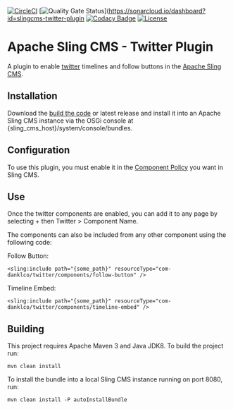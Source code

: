 <!--
 * Copyright (C) 2019 Dan Klco
 *
 * Licensed under the Apache License, Version 2.0 (the "License");
 * you may not use this file except in compliance with the License.
 * You may obtain a copy of the License at
 *
 *      http://www.apache.org/licenses/LICENSE-2.0
 *
 * Unless required by applicable law or agreed to in writing, software
 * distributed under the License is distributed on an "AS IS" BASIS,
 * WITHOUT WARRANTIES OR CONDITIONS OF ANY KIND, either express or implied.
 * See the License for the specific language governing permissions and
 * limitations under the License.
 -->

[![CircleCI](https://circleci.com/gh/klcodanr/slingcms-twitter-plugin.svg?style=svg)](https://circleci.com/gh/klcodanr/slingcms-twitter-plugin)
[![Quality Gate Status](https://sonarcloud.io/api/project_badges/measure?project=slingcms-twitter-plugin&metric=alert_status)](https://sonarcloud.io/dashboard?id=slingcms-twitter-plugin
[![Codacy Badge](https://api.codacy.com/project/badge/Grade/4cdb00981b134862977f5752ab1b66b4)](https://www.codacy.com/manual/klcodanr/slingcms-twitter-plugin?utm_source=github.com&amp;utm_medium=referral&amp;utm_content=klcodanr/slingcms-twitter-plugin&amp;utm_campaign=Badge_Grade)
[![License](https://img.shields.io/badge/License-Apache%202.0-blue.svg)](https://www.apache.org/licenses/LICENSE-2.0)

# Apache Sling CMS - Twitter Plugin

A plugin to enable [twitter](https://twitter.com) timelines and follow buttons in the
[Apache Sling CMS](https://github.com/apache/org-apache-sling-app-cms).

## Installation

Download the [build the code](#building) or latest release and install it into an
Apache Sling CMS instance via the OSGi console at {sling_cms_host}/system/console/bundles.


## Configuration

To use this plugin, you must enable it in the [Component Policy](https://github.com/apache/sling-org-apache-sling-app-cms/blob/master/docs/component-policy.md)
you want in Sling CMS.

## Use

Once the twitter components are enabled, you can add it to any page by selecting + then Twitter > Component Name.

The components can also be included from any other component using the following code:

Follow Button:

  `<sling:include path="{some_path}" resourceType="com-danklco/twitter/components/follow-button" />`

Timeline Embed:

  `<sling:include path="{some_path}" resourceType="com-danklco/twitter/components/timeline-embed" />`

## Building

This project requires Apache Maven 3 and Java JDK8. To build the project run:

`mvn clean install`

To install the bundle into a local Sling CMS instance running on port 8080, run:

`mvn clean install -P autoInstallBundle`
